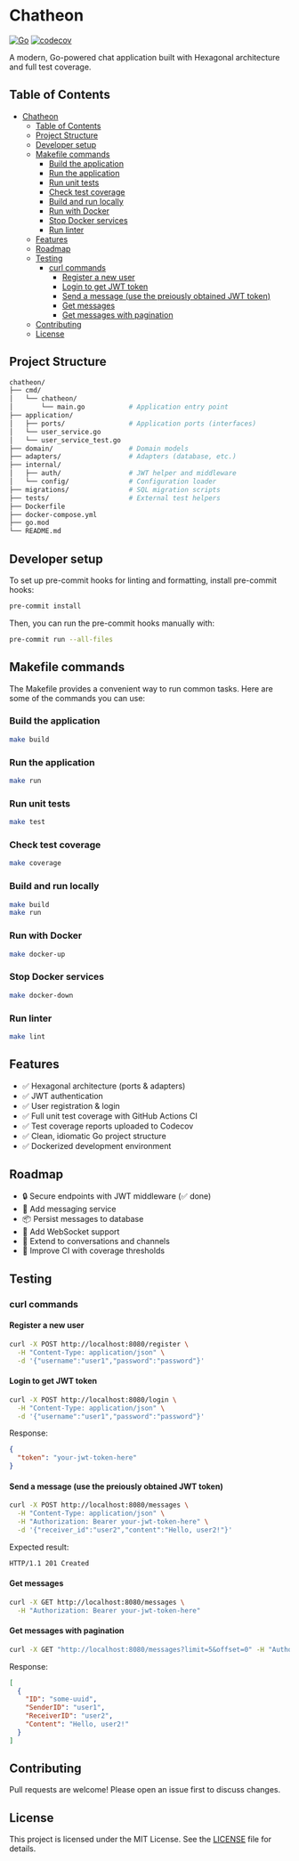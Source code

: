 # Chatheon

[![Go](https://github.com/chrikar/chatheon/actions/workflows/ci.yml/badge.svg)](https://github.com/yourusername/chatheon/actions)
[![codecov](https://codecov.io/gh/chrikar/chatheon/graph/badge.svg?token=3D0K04DH8Q)](https://codecov.io/gh/chrikar/chatheon)

A modern, Go-powered chat application built with Hexagonal architecture and full test coverage.

## Table of Contents
- [Chatheon](#chatheon)
  - [Table of Contents](#table-of-contents)
  - [Project Structure](#project-structure)
  - [Developer setup](#developer-setup)
  - [Makefile commands](#makefile-commands)
    - [Build the application](#build-the-application)
    - [Run the application](#run-the-application)
    - [Run unit tests](#run-unit-tests)
    - [Check test coverage](#check-test-coverage)
    - [Build and run locally](#build-and-run-locally)
    - [Run with Docker](#run-with-docker)
    - [Stop Docker services](#stop-docker-services)
    - [Run linter](#run-linter)
  - [Features](#features)
  - [Roadmap](#roadmap)
  - [Testing](#testing)
    - [curl commands](#curl-commands)
      - [Register a new user](#register-a-new-user)
      - [Login to get JWT token](#login-to-get-jwt-token)
      - [Send a message (use the preiously obtained JWT token)](#send-a-message-use-the-preiously-obtained-jwt-token)
      - [Get messages](#get-messages)
      - [Get messages with pagination](#get-messages-with-pagination)
  - [Contributing](#contributing)
  - [License](#license)

## Project Structure

```bash
chatheon/
├── cmd/
│   └── chatheon/
│       └── main.go           # Application entry point
├── application/
│   ├── ports/                # Application ports (interfaces)
│   └── user_service.go
│   └── user_service_test.go
├── domain/                   # Domain models
├── adapters/                 # Adapters (database, etc.)
├── internal/
│   ├── auth/                 # JWT helper and middleware
│   └── config/               # Configuration loader
├── migrations/               # SQL migration scripts
├── tests/                    # External test helpers
├── Dockerfile
├── docker-compose.yml
├── go.mod
└── README.md
```

## Developer setup
To set up pre-commit hooks for linting and formatting, install pre-commit hooks:

```bash
pre-commit install
```

Then, you can run the pre-commit hooks manually with:
```bash
pre-commit run --all-files
```

## Makefile commands
The Makefile provides a convenient way to run common tasks. Here are some of the commands you can use:

### Build the application
```bash
make build
```

### Run the application
```bash
make run
```

### Run unit tests
```bash
make test
```

### Check test coverage
```bash
make coverage
```

### Build and run locally
```bash
make build
make run
```

### Run with Docker
```bash
make docker-up
```

### Stop Docker services
```bash
make docker-down
```

### Run linter
```bash
make lint
```

## Features

- ✅ Hexagonal architecture (ports & adapters)
- ✅ JWT authentication
- ✅ User registration & login
- ✅ Full unit test coverage with GitHub Actions CI
- ✅ Test coverage reports uploaded to Codecov
- ✅ Clean, idiomatic Go project structure
- ✅ Dockerized development environment

## Roadmap

- 🔒 Secure endpoints with JWT middleware (✅ done)
- 💬 Add messaging service
- 📦 Persist messages to database
- 🚀 Add WebSocket support
- 🧩 Extend to conversations and channels
- 🧩 Improve CI with coverage thresholds

## Testing
### curl commands

#### Register a new user
```bash
curl -X POST http://localhost:8080/register \
  -H "Content-Type: application/json" \
  -d '{"username":"user1","password":"password"}'
```

#### Login to get JWT token
```bash
curl -X POST http://localhost:8080/login \
  -H "Content-Type: application/json" \
  -d '{"username":"user1","password":"password"}'
```

Response:
```json
{
  "token": "your-jwt-token-here"
}
```

#### Send a message (use the preiously obtained JWT token)
```bash
curl -X POST http://localhost:8080/messages \
  -H "Content-Type: application/json" \
  -H "Authorization: Bearer your-jwt-token-here" \
  -d '{"receiver_id":"user2","content":"Hello, user2!"}'
```

Expected result:
```bash
HTTP/1.1 201 Created
```

#### Get messages
```bash
curl -X GET http://localhost:8080/messages \
  -H "Authorization: Bearer your-jwt-token-here"
```

#### Get messages with pagination
```bash
curl -X GET "http://localhost:8080/messages?limit=5&offset=0" -H "Authorization: Bearer your-token"
```

Response:
```json
[
  {
    "ID": "some-uuid",
    "SenderID": "user1",
    "ReceiverID": "user2",
    "Content": "Hello, user2!"
  }
]
```

## Contributing

Pull requests are welcome! Please open an issue first to discuss changes.

## License

This project is licensed under the MIT License. See the [LICENSE](LICENSE) file for details.
